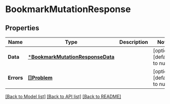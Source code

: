 # BookmarkMutationResponse

## Properties
Name | Type | Description | Notes
------------ | ------------- | ------------- | -------------
**Data** | [***BookmarkMutationResponseData**](BookmarkMutationResponse_data.md) |  | [optional] [default to null]
**Errors** | [**[]Problem**](Problem.md) |  | [optional] [default to null]

[[Back to Model list]](../README.md#documentation-for-models) [[Back to API list]](../README.md#documentation-for-api-endpoints) [[Back to README]](../README.md)

